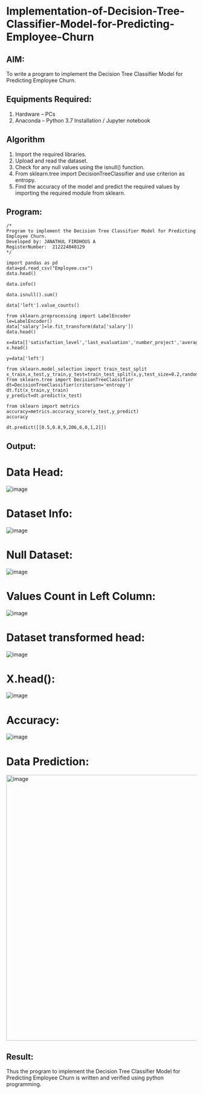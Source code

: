 # Implementation-of-Decision-Tree-Classifier-Model-for-Predicting-Employee-Churn

## AIM:
To write a program to implement the Decision Tree Classifier Model for Predicting Employee Churn.

## Equipments Required:
1. Hardware – PCs
2. Anaconda – Python 3.7 Installation / Jupyter notebook

## Algorithm
1. Import the required libraries.
2. Upload and read the dataset.
3. Check for any null values using the isnull() function.
4. From sklearn.tree import DecisionTreeClassifier and use criterion as entropy.
5. Find the accuracy of the model and predict the required values by importing the required module from sklearn.

## Program:
```
/*
Program to implement the Decision Tree Classifier Model for Predicting Employee Churn.
Developed by: JANATHUL FIRDHOUS A
RegisterNumber:  212224040129
*/
```
```
import pandas as pd
data=pd.read_csv("Employee.csv")
data.head()

data.info()

data.isnull().sum()

data['left'].value_counts()

from sklearn.preprocessing import LabelEncoder
le=LabelEncoder()
data['salary']=le.fit_transform(data['salary'])
data.head()

x=data[['satisfaction_level','last_evaluation','number_project','average_montly_hours','time_spend_company','Work_accident','promotion_last_5years','salary']]
x.head()

y=data['left']

from sklearn.model_selection import train_test_split
x_train,x_test,y_train,y_test=train_test_split(x,y,test_size=0.2,random_state=100)
from sklearn.tree import DecisionTreeClassifier
dt=DecisionTreeClassifier(criterion='entropy')
dt.fit(x_train,y_train)
y_predict=dt.predict(x_test)

from sklearn import metrics
accuracy=metrics.accuracy_score(y_test,y_predict)
accuracy

dt.predict([[0.5,0.8,9,206,6,0,1,2]])
```

## Output:
# Data Head:
![image](https://github.com/user-attachments/assets/aef851ec-4435-4edf-9dad-2c0e78f4f8dc)

# Dataset Info:
![image](https://github.com/user-attachments/assets/30ce64b4-6da5-40c1-b3c6-59957be129a4)

# Null Dataset:
![image](https://github.com/user-attachments/assets/216604e0-e3af-4905-982d-090ce01480fa)

# Values Count in Left Column:
![image](https://github.com/user-attachments/assets/5e3ed06f-d425-4386-8eef-4b23a2e6ee91)

# Dataset transformed head:
![image](https://github.com/user-attachments/assets/cebdea2f-6339-4259-9dd7-a0956b49a257)

# X.head():
![image](https://github.com/user-attachments/assets/79cc32f8-1934-40ec-8b15-296eeecb33f6)

# Accuracy:
![image](https://github.com/user-attachments/assets/92cf7f3b-93bc-400e-b050-33c8f8ccdf29)

# Data Prediction:
<img width="701" alt="image" src="https://github.com/user-attachments/assets/446ef873-478c-4365-9761-c0beadc2648f" />


## Result:
Thus the program to implement the  Decision Tree Classifier Model for Predicting Employee Churn is written and verified using python programming.
